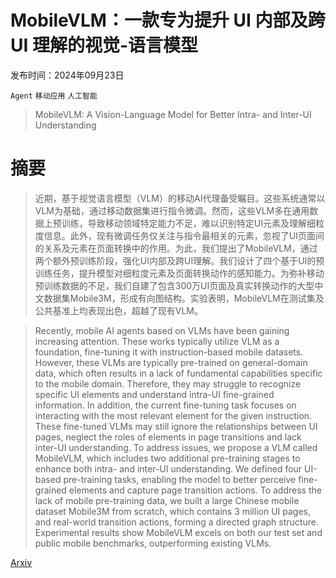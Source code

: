 # MobileVLM：一款专为提升 UI 内部及跨 UI 理解的视觉-语言模型

发布时间：2024年09月23日

`Agent` `移动应用` `人工智能`

> MobileVLM: A Vision-Language Model for Better Intra- and Inter-UI Understanding

# 摘要

> 近期，基于视觉语言模型（VLM）的移动AI代理备受瞩目。这些系统通常以VLM为基础，通过移动数据集进行指令微调。然而，这些VLM多在通用数据上预训练，导致移动领域特定能力不足，难以识别特定UI元素及理解细粒度信息。此外，现有微调任务仅关注与指令最相关的元素，忽视了UI页面间的关系及元素在页面转换中的作用。为此，我们提出了MobileVLM，通过两个额外预训练阶段，强化UI内部及跨UI理解。我们设计了四个基于UI的预训练任务，提升模型对细粒度元素及页面转换动作的感知能力。为弥补移动预训练数据的不足，我们自建了包含300万UI页面及真实转换动作的大型中文数据集Mobile3M，形成有向图结构。实验表明，MobileVLM在测试集及公共基准上均表现出色，超越了现有VLM。

> Recently, mobile AI agents based on VLMs have been gaining increasing attention. These works typically utilize VLM as a foundation, fine-tuning it with instruction-based mobile datasets. However, these VLMs are typically pre-trained on general-domain data, which often results in a lack of fundamental capabilities specific to the mobile domain. Therefore, they may struggle to recognize specific UI elements and understand intra-UI fine-grained information. In addition, the current fine-tuning task focuses on interacting with the most relevant element for the given instruction. These fine-tuned VLMs may still ignore the relationships between UI pages, neglect the roles of elements in page transitions and lack inter-UI understanding. To address issues, we propose a VLM called MobileVLM, which includes two additional pre-training stages to enhance both intra- and inter-UI understanding. We defined four UI-based pre-training tasks, enabling the model to better perceive fine-grained elements and capture page transition actions. To address the lack of mobile pre-training data, we built a large Chinese mobile dataset Mobile3M from scratch, which contains 3 million UI pages, and real-world transition actions, forming a directed graph structure. Experimental results show MobileVLM excels on both our test set and public mobile benchmarks, outperforming existing VLMs.

[Arxiv](https://arxiv.org/abs/2409.14818)